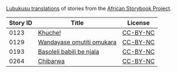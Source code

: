 [Lubukusu translations](http://my.africanstorybook.org/language/lubukusu) of stories from the [African Storybook Project](http://my.africanstorybook.org).

Story ID | Title | License
-------- | ----- | -------
0123 | [Khuche!](http://africanstorybook.org/stories/khuche) | [CC-BY-NC](https://creativecommons.org/licenses/by-nc/3.0/)
0129 | [Wandayase omutiti omukara](http://africanstorybook.org/stories/wandayase-omutiti-omukara) | [CC-BY-NC](https://creativecommons.org/licenses/by-nc/3.0/)
0193 | [Basoleli babili be njala](http://africanstorybook.org/stories/basoleli-babili-be-njala) | [CC-BY-NC](https://creativecommons.org/licenses/by-nc/3.0/)
0264 | [Chibarwa](http://africanstorybook.org/stories/chibarwa) | [CC-BY-NC](https://creativecommons.org/licenses/by-nc/3.0/)
